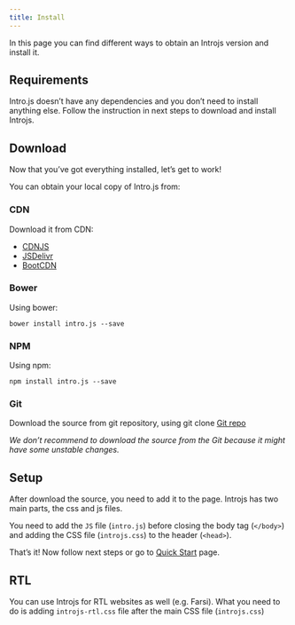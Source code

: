 ```yaml
---
title: Install
---
```


In this page you can find different ways to obtain an Introjs version and install it.

## Requirements

Intro.js doesn’t have any dependencies and you don’t need to install anything else. Follow the instruction in next steps to download and install Introjs.

## Download

Now that you’ve got everything installed, let’s get to work!

You can obtain your local copy of Intro.js from:

### CDN

Download it from CDN:

*   [CDNJS](https://cdnjs.com/libraries/intro.js)
*   [JSDelivr](http://www.jsdelivr.com/projects/intro.js)
*   [BootCDN](http://www.bootcdn.cn/intro.js/)

### Bower

Using bower:

    bower install intro.js --save
    

### NPM

Using npm:

    npm install intro.js --save
    

### Git

Download the source from git repository, using git clone [Git repo](https://github.com/usablica/intro.js.git)

_We don’t recommend to download the source from the Git because it might have some unstable changes._

## Setup

After download the source, you need to add it to the page. Introjs has two main parts, the css and js files.

You need to add the `JS` file (`intro.js`) before closing the body tag (`</body>`) and adding the CSS file (`introjs.css`) to the header (`<head>`).

That’s it! Now follow next steps or go to [Quick Start](/docs/getting-started/start) page.

## RTL

You can use Introjs for RTL websites as well (e.g. Farsi). What you need to do is adding `introjs-rtl.css` file after the main CSS file (`introjs.css`)